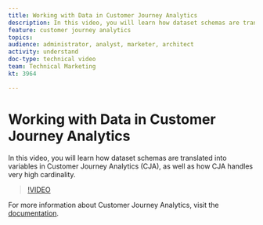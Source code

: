 ```yaml
---
title: Working with Data in Customer Journey Analytics
description: In this video, you will learn how dataset schemas are translated into variables in Customer Journey Analytics (CJA), as well as how CJA handles very high cardinality.
feature: customer journey analytics
topics: 
audience: administrator, analyst, marketer, architect
activity: understand
doc-type: technical video
team: Technical Marketing
kt: 3964

---
```


# Working with Data in Customer Journey Analytics

In this video, you will learn how dataset schemas are translated into variables in Customer Journey Analytics (CJA), as well as how CJA handles very high cardinality.

>[!VIDEO](https://video.tv.adobe.com/v/32112/?quality=12)

For more information about Customer Journey Analytics, visit the [documentation](https://docs.adobe.com/content/help/en/analytics-platform/using/cja-landing.html).
